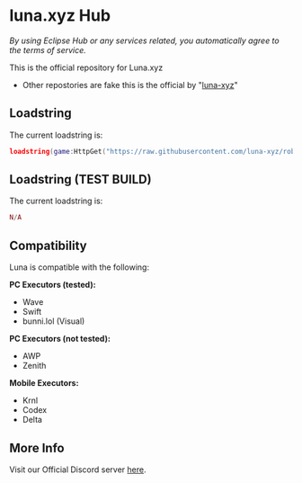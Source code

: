 # luna.xyz Hub
*By using Eclipse Hub or any services related, you automatically agree to the terms of service.*

This is the official repository for Luna.xyz
- Other repostories are fake this is the official by "[luna-xyz](https://github.com/luna-xyz)"

## Loadstring
The current loadstring is:
```lua
loadstring(game:HttpGet("https://raw.githubusercontent.com/luna-xyz/roblox/refs/heads/main/main.lua"))()
```
## Loadstring (TEST BUILD)
The current loadstring is:
```lua
N/A
```
## Compatibility
Luna is compatible with the following:

**PC Executors (tested):**
* Wave
* Swift
* bunni.lol (Visual)

**PC Executors (not tested):**
* AWP
* Zenith

**Mobile Executors:**
* Krnl
* Codex
* Delta

## More Info
Visit our Official Discord server [here](https://discord.gg/fjNc9ayrHX).
